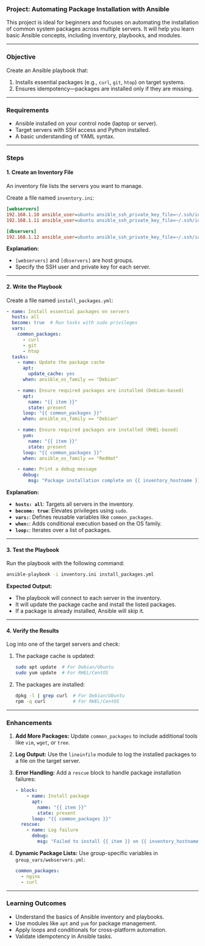 ### **Project: Automating Package Installation with Ansible**

This project is ideal for beginners and focuses on automating the installation of common system packages across multiple servers. It will help you learn basic Ansible concepts, including inventory, playbooks, and modules.

---

### **Objective**
Create an Ansible playbook that:
1. Installs essential packages (e.g., `curl`, `git`, `htop`) on target systems.
2. Ensures idempotency—packages are installed only if they are missing.

---

### **Requirements**
- Ansible installed on your control node (laptop or server).
- Target servers with SSH access and Python installed.
- A basic understanding of YAML syntax.

---

### **Steps**

#### **1. Create an Inventory File**
An inventory file lists the servers you want to manage.

Create a file named `inventory.ini`:
```ini
[webservers]
192.168.1.10 ansible_user=ubuntu ansible_ssh_private_key_file=~/.ssh/id_rsa
192.168.1.11 ansible_user=ubuntu ansible_ssh_private_key_file=~/.ssh/id_rsa

[dbservers]
192.168.1.12 ansible_user=ubuntu ansible_ssh_private_key_file=~/.ssh/id_rsa
```

**Explanation:**
- `[webservers]` and `[dbservers]` are host groups.
- Specify the SSH user and private key for each server.

---

#### **2. Write the Playbook**
Create a file named `install_packages.yml`:
```yaml
- name: Install essential packages on servers
  hosts: all
  become: true  # Run tasks with sudo privileges
  vars:
    common_packages:
      - curl
      - git
      - htop
  tasks:
    - name: Update the package cache
      apt:
        update_cache: yes
      when: ansible_os_family == "Debian"

    - name: Ensure required packages are installed (Debian-based)
      apt:
        name: "{{ item }}"
        state: present
      loop: "{{ common_packages }}"
      when: ansible_os_family == "Debian"

    - name: Ensure required packages are installed (RHEL-based)
      yum:
        name: "{{ item }}"
        state: present
      loop: "{{ common_packages }}"
      when: ansible_os_family == "RedHat"

    - name: Print a debug message
      debug:
        msg: "Package installation complete on {{ inventory_hostname }}"
```

**Explanation:**
- **`hosts: all`**: Targets all servers in the inventory.
- **`become: true`**: Elevates privileges using `sudo`.
- **`vars:`**: Defines reusable variables like `common_packages`.
- **`when:`**: Adds conditional execution based on the OS family.
- **`loop:`**: Iterates over a list of packages.

---

#### **3. Test the Playbook**
Run the playbook with the following command:
```bash
ansible-playbook -i inventory.ini install_packages.yml
```

**Expected Output:**
- The playbook will connect to each server in the inventory.
- It will update the package cache and install the listed packages.
- If a package is already installed, Ansible will skip it.

---

#### **4. Verify the Results**
Log into one of the target servers and check:
1. The package cache is updated:
   ```bash
   sudo apt update  # For Debian/Ubuntu
   sudo yum update  # For RHEL/CentOS
   ```
2. The packages are installed:
   ```bash
   dpkg -l | grep curl  # For Debian/Ubuntu
   rpm -q curl          # For RHEL/CentOS
   ```

---

### **Enhancements**
1. **Add More Packages:**
   Update `common_packages` to include additional tools like `vim`, `wget`, or `tree`.

2. **Log Output:**
   Use the `lineinfile` module to log the installed packages to a file on the target server.

3. **Error Handling:**
   Add a `rescue` block to handle package installation failures:
   ```yaml
   - block:
       - name: Install package
         apt:
           name: "{{ item }}"
           state: present
         loop: "{{ common_packages }}"
     rescue:
       - name: Log failure
         debug:
           msg: "Failed to install {{ item }} on {{ inventory_hostname }}"
   ```

4. **Dynamic Package Lists:**
   Use group-specific variables in `group_vars/webservers.yml`:
   ```yaml
   common_packages:
     - nginx
     - curl
   ```

---

### **Learning Outcomes**
- Understand the basics of Ansible inventory and playbooks.
- Use modules like `apt` and `yum` for package management.
- Apply loops and conditionals for cross-platform automation.
- Validate idempotency in Ansible tasks.
